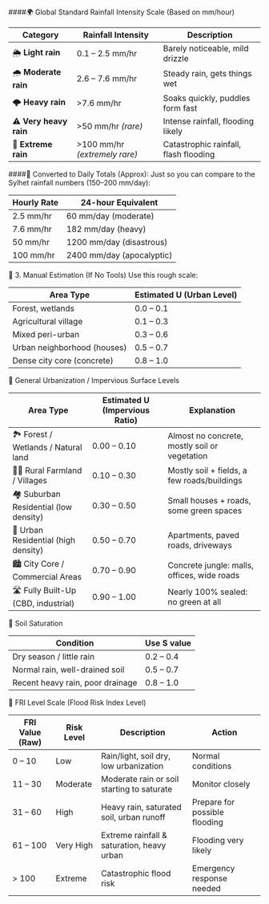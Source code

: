####🌍 Global Standard Rainfall Intensity Scale (Based on mm/hour)

| **Category**           | **Rainfall Intensity**        | **Description**                       |
| ---------------------- | ----------------------------- | ------------------------------------- |
| 🌦️ **Light rain**      | 0.1 – 2.5 mm/hr               | Barely noticeable, mild drizzle       |
| 🌧️ **Moderate rain**   | 2.6 – 7.6 mm/hr               | Steady rain, gets things wet          |
| 🌩️ **Heavy rain**      | >7.6 mm/hr                    | Soaks quickly, puddles form fast      |
| ⚠️ **Very heavy rain** | >50 mm/hr *(rare)*            | Intense rainfall, flooding likely     |
| 🚨 **Extreme rain**    | >100 mm/hr *(extremely rare)* | Catastrophic rainfall, flash flooding |


####📆 Converted to Daily Totals (Approx):
Just so you can compare to the Sylhet rainfall numbers (150–200 mm/day):

| **Hourly Rate** | **24-hour Equivalent**    |
| --------------- | ------------------------- |
| 2.5 mm/hr       | 60 mm/day (moderate)      |
| 7.6 mm/hr       | 182 mm/day (heavy)        |
| 50 mm/hr        | 1200 mm/day (disastrous)  |
| 100 mm/hr       | 2400 mm/day (apocalyptic) |




📐 3. Manual Estimation (If No Tools)
Use this rough scale:

| **Area Type**               | **Estimated U (Urban Level)** |
| --------------------------- | ----------------------------- |
| Forest, wetlands            | 0.0 – 0.1                     |
| Agricultural village        | 0.1 – 0.3                     |
| Mixed peri-urban            | 0.3 – 0.6                     |
| Urban neighborhood (houses) | 0.5 – 0.7                     |
| Dense city core (concrete)  | 0.8 – 1.0                     |


🌆 General Urbanization / Impervious Surface Levels

| **Area Type**                          | **Estimated U (Impervious Ratio)** | **Explanation**                               |
| -------------------------------------- | ---------------------------------- | --------------------------------------------- |
| 🏞 Forest / Wetlands / Natural land    | 0.00 – 0.10                        | Almost no concrete, mostly soil or vegetation |
| 🧑‍🌾 Rural Farmland / Villages        | 0.10 – 0.30                        | Mostly soil + fields, a few roads/buildings   |
| 🏘️ Suburban Residential (low density) | 0.30 – 0.50                        | Small houses + roads, some green spaces       |
| 🏢 Urban Residential (high density)   | 0.50 – 0.70                        | Apartments, paved roads, driveways            |
| 🏙️ City Core / Commercial Areas       | 0.70 – 0.90                        | Concrete jungle: malls, offices, wide roads   |
| 🛣️ Fully Built-Up (CBD, industrial)   | 0.90 – 1.00                        | Nearly 100% sealed: no green at all           |


🌱 Soil Saturation

| Condition                        | Use S value |
| -------------------------------- | ----------- |
| Dry season / little rain         | 0.2 – 0.4   |
| Normal rain, well-drained soil   | 0.5 – 0.7   |
| Recent heavy rain, poor drainage | 0.8 – 1.0   |


🌊 FRI Level Scale (Flood Risk Index Level)

| **FRI Value (Raw)** | **Risk Level** | **Description**                            | **Action**                    |
| ------------------- | -------------- | ------------------------------------------ | ----------------------------- |
| 0 – 10              | Low            | Rain/light, soil dry, low urbanization     | Normal conditions             |
| 11 – 30             | Moderate       | Moderate rain or soil starting to saturate | Monitor closely               |
| 31 – 60             | High           | Heavy rain, saturated soil, urban runoff   | Prepare for possible flooding |
| 61 – 100            | Very High      | Extreme rainfall & saturation, heavy urban | Flooding very likely          |
| > 100               | Extreme        | Catastrophic flood risk                    | Emergency response needed     |

